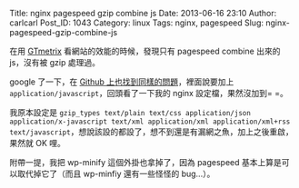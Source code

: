 Title: nginx pagespeed gzip combine js
Date: 2013-06-16 23:10
Author: carlcarl
Post_ID: 1043
Category: linux
Tags: nginx, pagespeed
Slug: nginx-pagespeed-gzip-combine-js

在用 [GTmetrix][] 看網站的效能的時候，發現只有 pagespeed combine 出來的
js，沒有被 gzip 處理過。

google 了一下，在 [Github 上也找到同樣的問題][]，裡面說要加上
`application/javascript`，回頭看了一下我的 nginx 設定檔，果然沒加到= =。

我原本設定是
`gzip_types text/plain text/css application/json application/x-javascript text/xml application/xml application/xml+rss text/javascript`，想說該設的都設了，想不到還是有漏網之魚，加上之後重啟，果然就 OK 哩。

附帶一提，我把 wp-minify 這個外掛也拿掉了，因為 pagespeed
基本上算是可以取代掉它了（而且 wp-minfiy 還有一些怪怪的 bug...）。

  [GTmetrix]: http://gtmetrix.com
  [Github 上也找到同樣的問題]: https://github.com/pagespeed/ngx_pagespeed/issues/368
